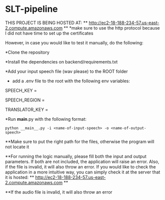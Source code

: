 # SLT-pipeline

THIS PROJECT IS BEING HOSTED AT: ** http://ec2-18-188-234-57.us-east-2.compute.amazonaws.com **
*make sure to use the http protocol because I did not have time to set up the certificates

However, in case you would like to test it manually, do the following: 

*Clone the repository 

*Install the dependencies on backend/requirements.txt

*Add your input speech file (wav please) to the ROOT folder 

* add a .env file to the root with the following env variables:

SPEECH_KEY = <your-azure-api-key-for-ASR> 

SPEECH_REGION = <your-azure-speech-region>

TRANSLATOR_KEY =  <your-azure-translator-api-key>

*Run __main__.py with the following format:

    python __main__.py -i <name-of-input-speech> -o <name-of-output-speech>

**Make sure to put the right path for the files, otherwise the program will not locate it

**For running the logic manually, please fill both the input and output parameters. If both are not included, the application will raise an error. Also, if the file is invalid, it will also throw an error. If you would like to check the application in a more intuitive way, you can simply check it at the server that it is hosted: ** http://ec2-18-188-234-57.us-east-2.compute.amazonaws.com **

**If the audio file is invalid, it will also throw an error
